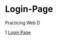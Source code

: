 # Login-Page
Practicing Web D

1.[Login Page](https://dujalsawarkar.github.io/Login-Page/login.html)
